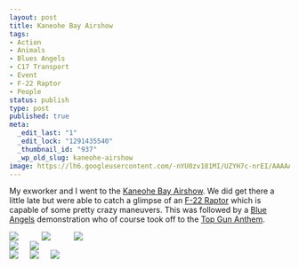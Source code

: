 ```yaml
---
layout: post
title: Kaneohe Bay Airshow
tags:
- Action
- Animals
- Blues Angels
- C17 Transport
- Event
- F-22 Raptor
- People
status: publish
type: post
published: true
meta:
  _edit_last: "1"
  _edit_lock: "1291435540"
  _thumbnail_id: "937"
  _wp_old_slug: kaneohe-airshow
image: https://lh6.googleusercontent.com/-nYU0zv181MI/UZYH7c-nrEI/AAAAAAAAAUI/OpacEz87Fv0/w550-h473-no/Blue-angels-Fleur-de-Lis.jpg
---
```

My exworker and I went to the [Kaneohe Bay Airshow][kbas].  We did get there a little late but were able to catch a glimpse of an [F-22 Raptor][f22r] which is capable of some pretty crazy maneuvers.  This was followed by a [Blue Angels][ba] demonstration who of course took off to the [Top Gun Anthem][tga].<!--more-->

<div class="large-4 columns">
<img class="post" src="https://lh6.googleusercontent.com/-_CDpVW625N4/UZYH8PKgN5I/AAAAAAAAAUo/eLl_2Z5K6-4/w540-h339-no/Blue-angels-in-tight-formation.jpg">
<br>
<img class="post" src="https://lh5.googleusercontent.com/-hjwr_XvNBhk/UZYH68t0lUI/AAAAAAAAAUE/CJa_VSreXqs/w430-h250-no/Blue-Angels-pilot-waving-at-spectators.jpg">
<br>
<img class="post"" src="https://lh6.googleusercontent.com/-nYU0zv181MI/UZYH7c-nrEI/AAAAAAAAAUI/OpacEz87Fv0/w550-h473-no/Blue-angels-Fleur-de-Lis.jpg">
<br>
</div>
<div class="large-4 columns">
<img class="post" src="https://lh4.googleusercontent.com/-jwLBoflG8GU/UZYH9bpUYSI/AAAAAAAAAUs/_lZ4aAzCXLQ/w400-h533-no/F22-Raptor-bottom-view.jpg">
<img class="post" src ="https://lh4.googleusercontent.com/-aVbPo1EarqQ/UZYH60AzizI/AAAAAAAAAT8/ew7Ojse6tlw/w500-h304-no/Blue-Angels-barrel-roll.jpg">
</div>
<div class="large-4 columns">
<img class="post"src="https://lh5.googleusercontent.com/-yNxnaU4u1To/UZYH700Uo8I/AAAAAAAAAUY/ujLkZHN1cdA/w540-h232-no/Blue-angels-in-Delta-formation.jpg">
<img class="post" src="https://lh3.googleusercontent.com/-IIlT0bj6XW0/UZYH9YZITkI/AAAAAAAAAUw/Z5Y2tN6BmlQ/w455-h222-no/C20-Transport-engines.jpg">
<img class="post" src="https://lh5.googleusercontent.com/-bekBmq9ifss/UZYH8eg4kII/AAAAAAAAAUk/YkGT1iLU_I8/w470-h308-no/Bulldog-Duke-on-tank.jpg">
</div>

<!--- Links -->
[kbas]: http://www.kaneohebayairshow.com
[f22r]: http://en.wikipedia.org/wiki/F-22_Raptor
[ba]: http://en.wikipedia.org/wiki/Blue_Angels
[tga]: http://en.wikipedia.org/wiki/Top_Gun_Anthem

<!--- Images -->
[batf]:https://lh6.googleusercontent.com/-_CDpVW625N4/UZYH8PKgN5I/AAAAAAAAAUo/eLl_2Z5K6-4/w540-h339-no/Blue-angels-in-tight-formation.jpg
[f22b]: https://lh4.googleusercontent.com/-jwLBoflG8GU/UZYH9bpUYSI/AAAAAAAAAUs/_lZ4aAzCXLQ/w400-h533-no/F22-Raptor-bottom-view.jpg
[badf]: https://lh5.googleusercontent.com/-yNxnaU4u1To/UZYH700Uo8I/AAAAAAAAAUY/ujLkZHN1cdA/w540-h232-no/Blue-angels-in-Delta-formation.jpg
[bapw]: https://lh5.googleusercontent.com/-hjwr_XvNBhk/UZYH68t0lUI/AAAAAAAAAUE/CJa_VSreXqs/w430-h250-no/Blue-Angels-pilot-waving-at-spectators.jpg
[bafdl]: https://lh4.googleusercontent.com/-aVbPo1EarqQ/UZYH60AzizI/AAAAAAAAAT8/ew7Ojse6tlw/w500-h304-no/Blue-Angels-barrel-roll.jpg
[c17t]: https://lh3.googleusercontent.com/-IIlT0bj6XW0/UZYH9YZITkI/AAAAAAAAAUw/Z5Y2tN6BmlQ/w455-h222-no/C20-Transport-engines.jpg
[babr]: https://lh6.googleusercontent.com/-nYU0zv181MI/UZYH7c-nrEI/AAAAAAAAAUI/OpacEz87Fv0/w550-h473-no/Blue-angels-Fleur-de-Lis.jpg
[bdt]: https://lh5.googleusercontent.com/-bekBmq9ifss/UZYH8eg4kII/AAAAAAAAAUk/YkGT1iLU_I8/w470-h308-no/Bulldog-Duke-on-tank.jpg
